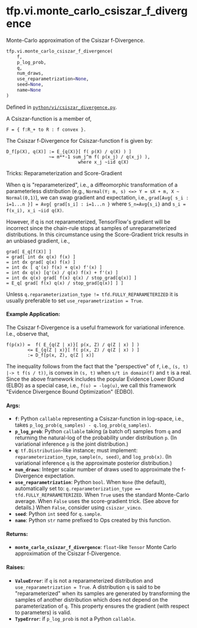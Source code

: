 <div itemscope itemtype="http://developers.google.com/ReferenceObject">
<meta itemprop="name" content="tfp.vi.monte_carlo_csiszar_f_divergence" />
<meta itemprop="path" content="Stable" />
</div>

# tfp.vi.monte_carlo_csiszar_f_divergence

Monte-Carlo approximation of the Csiszar f-Divergence.

``` python
tfp.vi.monte_carlo_csiszar_f_divergence(
    f,
    p_log_prob,
    q,
    num_draws,
    use_reparametrization=None,
    seed=None,
    name=None
)
```



Defined in [`python/vi/csiszar_divergence.py`](https://github.com/tensorflow/probability/tree/master/tensorflow_probability/python/vi/csiszar_divergence.py).

<!-- Placeholder for "Used in" -->

A Csiszar-function is a member of,

```none
F = { f:R_+ to R : f convex }.
```

The Csiszar f-Divergence for Csiszar-function f is given by:

```none
D_f[p(X), q(X)] := E_{q(X)}[ f( p(X) / q(X) ) ]
                ~= m**-1 sum_j^m f( p(x_j) / q(x_j) ),
                           where x_j ~iid q(X)
```

Tricks: Reparameterization and Score-Gradient

When q is "reparameterized", i.e., a diffeomorphic transformation of a
parameterless distribution (e.g.,
`Normal(Y; m, s) <=> Y = sX + m, X ~ Normal(0,1)`), we can swap gradient and
expectation, i.e.,
`grad[Avg{ s_i : i=1...n }] = Avg{ grad[s_i] : i=1...n }` where `S_n=Avg{s_i}`
and `s_i = f(x_i), x_i ~iid q(X)`.

However, if q is not reparameterized, TensorFlow's gradient will be incorrect
since the chain-rule stops at samples of unreparameterized distributions. In
this circumstance using the Score-Gradient trick results in an unbiased
gradient, i.e.,

```none
grad[ E_q[f(X)] ]
= grad[ int dx q(x) f(x) ]
= int dx grad[ q(x) f(x) ]
= int dx [ q'(x) f(x) + q(x) f'(x) ]
= int dx q(x) [q'(x) / q(x) f(x) + f'(x) ]
= int dx q(x) grad[ f(x) q(x) / stop_grad[q(x)] ]
= E_q[ grad[ f(x) q(x) / stop_grad[q(x)] ] ]
```

Unless `q.reparameterization_type != tfd.FULLY_REPARAMETERIZED` it is
usually preferable to set `use_reparametrization = True`.

#### Example Application:



The Csiszar f-Divergence is a useful framework for variational inference.
I.e., observe that,

```none
f(p(x)) =  f( E_{q(Z | x)}[ p(x, Z) / q(Z | x) ] )
        <= E_{q(Z | x)}[ f( p(x, Z) / q(Z | x) ) ]
        := D_f[p(x, Z), q(Z | x)]
```

The inequality follows from the fact that the "perspective" of `f`, i.e.,
`(s, t) |-> t f(s / t))`, is convex in `(s, t)` when `s/t in domain(f)` and
`t` is a real. Since the above framework includes the popular Evidence Lower
BOund (ELBO) as a special case, i.e., `f(u) = -log(u)`, we call this framework
"Evidence Divergence Bound Optimization" (EDBO).

#### Args:


* <b>`f`</b>: Python `callable` representing a Csiszar-function in log-space, i.e.,
  takes `p_log_prob(q_samples) - q.log_prob(q_samples)`.
* <b>`p_log_prob`</b>: Python `callable` taking (a batch of) samples from `q` and
  returning the natural-log of the probability under distribution `p`.
  (In variational inference `p` is the joint distribution.)
* <b>`q`</b>: `tf.Distribution`-like instance; must implement:
  `reparameterization_type`, `sample(n, seed)`, and `log_prob(x)`.
  (In variational inference `q` is the approximate posterior distribution.)
* <b>`num_draws`</b>: Integer scalar number of draws used to approximate the
  f-Divergence expectation.
* <b>`use_reparametrization`</b>: Python `bool`. When `None` (the default),
  automatically set to:
  `q.reparameterization_type == tfd.FULLY_REPARAMETERIZED`.
  When `True` uses the standard Monte-Carlo average. When `False` uses the
  score-gradient trick. (See above for details.)  When `False`, consider
  using `csiszar_vimco`.
* <b>`seed`</b>: Python `int` seed for `q.sample`.
* <b>`name`</b>: Python `str` name prefixed to Ops created by this function.


#### Returns:


* <b>`monte_carlo_csiszar_f_divergence`</b>: `float`-like `Tensor` Monte Carlo
  approximation of the Csiszar f-Divergence.


#### Raises:


* <b>`ValueError`</b>: if `q` is not a reparameterized distribution and
  `use_reparametrization = True`. A distribution `q` is said to be
  "reparameterized" when its samples are generated by transforming the
  samples of another distribution which does not depend on the
  parameterization of `q`. This property ensures the gradient (with respect
  to parameters) is valid.
* <b>`TypeError`</b>: if `p_log_prob` is not a Python `callable`.